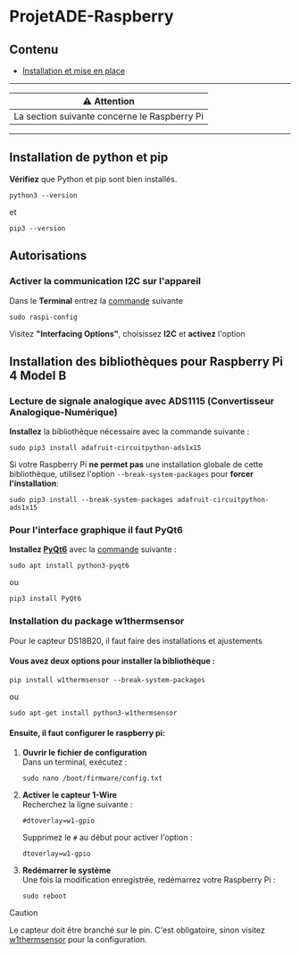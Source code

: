 # ProjetADE-Raspberry
## Contenu
* [Installation et mise en place](#installation-de-python-et-pip)

---
| :warning: Attention                              |
|:-----------------------------------------------:|
| La section suivante concerne le Raspberry Pi    |
---

## Installation de python et pip

**Vérifiez** que Python et pip sont bien installés.

```
python3 --version
```
et
```
pip3 --version
```

## Autorisations

### Activer la communication I2C sur l'appareil

Dans le **Terminal** entrez la [commande](https://www.raspberrypi-spy.co.uk/2014/11/enabling-the-i2c-interface-on-the-raspberry-pi/) suivante

```
sudo raspi-config
```

Visitez **"Interfacing Options"**, choisissez **I2C** et **activez** l'option

## Installation des bibliothèques pour Raspberry Pi 4 Model B

### Lecture de signale analogique avec ADS1115 (Convertisseur Analogique-Numérique)

**Installez** la bibliothèque nécessaire avec la commande suivante :
```
sudo pip3 install adafruit-circuitpython-ads1x15
```

Si votre Raspberry Pi **ne permet pas** une installation globale de cette bibliothèque, utilisez l'option `--break-system-packages` pour **forcer l'installation**:
```
sudo pip3 install --break-system-packages adafruit-circuitpython-ads1x15
```

### Pour l'interface graphique il faut PyQt6

**Installez [PyQt6](https://pypi.org/project/PyQt6/)** avec la [commande](https://forums.raspberrypi.com/viewtopic.php?t=369140) suivante :
```
sudo apt install python3-pyqt6
```
ou
```
pip3 install PyQt6
```

### Installation du package w1thermsensor

Pour le capteur DS18B20, il faut faire des installations et ajustements

#### **Vous avez deux options pour installer la bibliothèque :**

```
pip install w1thermsensor --break-system-packages
```

ou  

```
sudo apt-get install python3-w1thermsensor
```

#### **Ensuite, il faut configurer le raspberry pi:**

1. **Ouvrir le fichier de configuration**  
   Dans un terminal, exécutez :
   ```
   sudo nano /boot/firmware/config.txt
   ```

2. **Activer le capteur 1-Wire**  
   Recherchez la ligne suivante :
   ```
   #dtoverlay=w1-gpio
   ```

   Supprimez le `#` au début pour activer l'option :
   ```
   dtoverlay=w1-gpio
   ```

3. **Redémarrer le système**  
   Une fois la modification enregistrée, redémarrez votre Raspberry Pi :
   ```
   sudo reboot
   ```

> [!CAUTION]
> Le capteur doit être branché sur le pin. C'est obligatoire, sinon visitez [w1thermsensor](https://github.com/timofurrer/w1thermsensor) pour la configuration.